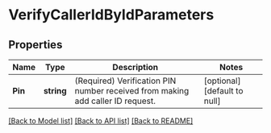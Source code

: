 # VerifyCallerIdByIdParameters

## Properties
Name | Type | Description | Notes
------------ | ------------- | ------------- | -------------
**Pin** | **string** | (Required)  Verification PIN number received from making add caller ID request. | [optional] [default to null]

[[Back to Model list]](../README.md#documentation-for-models) [[Back to API list]](../README.md#documentation-for-api-endpoints) [[Back to README]](../README.md)


